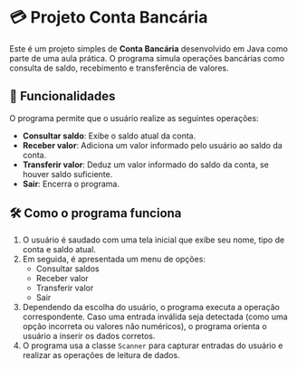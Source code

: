 # 💳 Projeto Conta Bancária

Este é um projeto simples de **Conta Bancária** desenvolvido em Java como parte de uma aula prática. O programa simula operações bancárias como consulta de saldo, recebimento e transferência de valores.

## 📜 Funcionalidades

O programa permite que o usuário realize as seguintes operações:
- **Consultar saldo**: Exibe o saldo atual da conta.
- **Receber valor**: Adiciona um valor informado pelo usuário ao saldo da conta.
- **Transferir valor**: Deduz um valor informado do saldo da conta, se houver saldo suficiente.
- **Sair**: Encerra o programa.

## 🛠️ Como o programa funciona

1. O usuário é saudado com uma tela inicial que exibe seu nome, tipo de conta e saldo atual.
2. Em seguida, é apresentada um menu de opções:
   - Consultar saldos
   - Receber valor
   - Transferir valor
   - Sair
3. Dependendo da escolha do usuário, o programa executa a operação correspondente. Caso uma entrada inválida seja detectada (como uma opção incorreta ou valores não numéricos), o programa orienta o usuário a inserir os dados corretos.
4. O programa usa a classe `Scanner` para capturar entradas do usuário e realizar as operações de leitura de dados.
